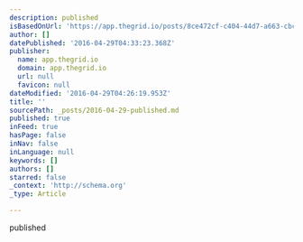 ```yaml
---
description: published
isBasedOnUrl: 'https://app.thegrid.io/posts/8ce472cf-c404-44d7-a663-cbc68c55ce45/edit'
author: []
datePublished: '2016-04-29T04:33:23.368Z'
publisher:
  name: app.thegrid.io
  domain: app.thegrid.io
  url: null
  favicon: null
dateModified: '2016-04-29T04:26:19.953Z'
title: ''
sourcePath: _posts/2016-04-29-published.md
published: true
inFeed: true
hasPage: false
inNav: false
inLanguage: null
keywords: []
authors: []
starred: false
_context: 'http://schema.org'
_type: Article

---
```

published